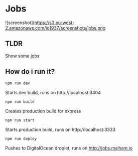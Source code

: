 # Jobs

![screenshot](https://s3.eu-west-2.amazonaws.com/io1937/screenshots/jobs.png


## TLDR

Show some jobs


## How do i run it?


```
npm run dev
```

Starts dev build, runs on http://localhost:3404

```
npm run build
```

Creates production build for express

```
npm run start
```

Starts production build, runs on http://localhost:3333

```
npm run deploy
```

Pushes to DigitalOcean droplet, runs on http://jobs.malham.io





